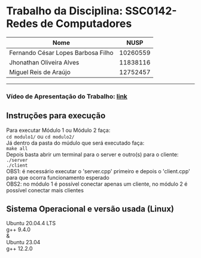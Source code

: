 # Trabalho da Disciplina: SSC0142-Redes de Computadores

| Nome                         | NUSP      |
| ---------------------------- | --------- |
| Fernando César Lopes Barbosa Filho | 10260559  |
| Jhonathan Oliveira Alves     | 11838116  |
| Miguel Reis de Araújo        | 12752457  |
----
### Vídeo de Apresentação do Trabalho: [link](www.google.com)
## Instruções para execução
Para executar Módulo 1 ou Módulo 2 faça: \
`cd modulo1/` ou `cd modulo2/` \
Já dentro da pasta do múdulo que será executado faça: \
`make all` \
Depois basta abrir um terminal para o server e outro(s) para o cliente: \
`./server` \
`./client` \
OBS1: é necessário executar o 'server.cpp' primeiro e depois o 'client.cpp' para que ocorra funcionamento esperado\
OBS2: no módulo 1 é possível conectar apenas um cliente, no módulo 2 é possível conectar mais clientes
## Sistema Operacional e versão usada (Linux)
Ubuntu 20.04.4 LTS \
g++ 9.4.0 \
& \
Ubuntu 23.04 \
g++ 12.2.0
